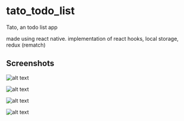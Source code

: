 # tato_todo_list
Tato, an todo list app

made using react native. 
implementation of react hooks, local storage, redux (rematch)

## Screenshots

![alt text](https://raw.githubusercontent.com/rifansyah-rals/tato_todo_list/master/screenshots/1.jpg)

![alt text](https://raw.githubusercontent.com/rifansyah-rals/tato_todo_list/master/screenshots/2.jpg)

![alt text](https://raw.githubusercontent.com/rifansyah-rals/tato_todo_list/master/screenshots/3.jpg)

![alt text](https://raw.githubusercontent.com/rifansyah-rals/tato_todo_list/master/screenshots/4.jpg)
